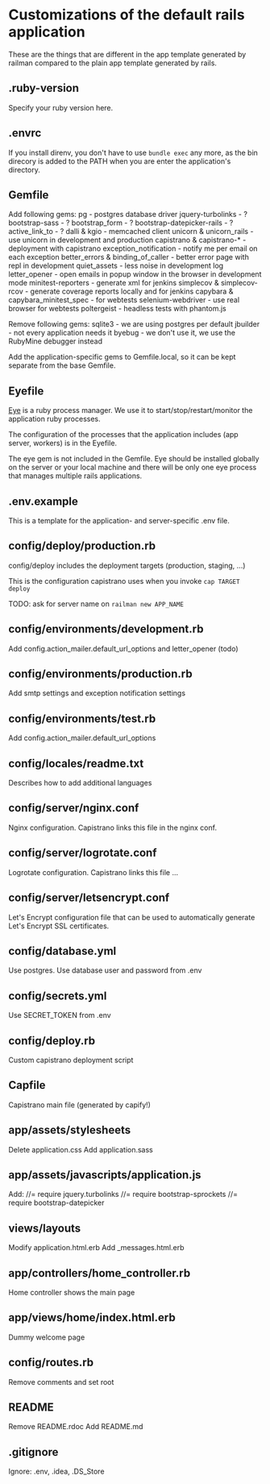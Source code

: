 # Customizations of the default rails application

These are the things that are different in the app template generated by railman compared to the plain app template generated by rails.

## .ruby-version

Specify your ruby version here.

## .envrc

If you install direnv, you don't have to use `bundle exec` any more, as the bin direcory is added to the PATH when you are enter the application's directory.  

## Gemfile

Add following gems: 
pg - postgres database driver
jquery-turbolinks - ?
bootstrap-sass - ?
bootstrap_form - ?
bootstrap-datepicker-rails - ?
active_link_to - ?
dalli & kgio - memcached client
unicorn & unicorn_rails - use unicorn in development and production
capistrano & capistrano-* - deployment with capistrano 
exception_notification - notify me per email on each exception
better_errors & binding_of_caller - better error page with repl in development
quiet_assets - less noise in development log
letter_opener - open emails in popup window in the browser in development mode
minitest-reporters - generate xml for jenkins
simplecov & simplecov-rcov - generate coverage reports locally and for jenkins
capybara & capybara_minitest_spec - for webtests
selenium-webdriver - use real browser for webtests
poltergeist - headless tests with phantom.js

Remove following gems: 
sqlite3 - we are using postgres per default
jbuilder - not every application needs it
byebug - we don't use it, we use the RubyMine debugger instead

Add the application-specific gems to Gemfile.local, so it can be kept separate from the base Gemfile.

## Eyefile

[Eye](https://github.com/kostya/eye) is a ruby process manager. We use it to start/stop/restart/monitor the application ruby processes. 

The configuration of the processes that the application includes (app server, workers) is in the Eyefile. 

The eye gem is not included in the Gemfile. Eye should be installed globally on the server or your local machine and there will be only one eye process that manages multiple rails applications.  

## .env.example

This is a template for the application- and server-specific .env file.  

## config/deploy/production.rb

config/deploy includes the deployment targets (production, staging, ...) 

This is the configuration capistrano uses when you invoke `cap TARGET deploy`

TODO: ask for server name on `railman new APP_NAME`

## config/environments/development.rb

Add config.action_mailer.default_url_options and letter_opener (todo)

## config/environments/production.rb

Add smtp settings and exception notification settings

## config/environments/test.rb

Add config.action_mailer.default_url_options

## config/locales/readme.txt

Describes how to add additional languages

## config/server/nginx.conf

Nginx configuration. Capistrano links this file in the nginx conf.

## config/server/logrotate.conf

Logrotate configuration. Capistrano links this file ...

## config/server/letsencrypt.conf

Let's Encrypt configuration file that can be used to automatically generate Let's Encrypt SSL certificates.

## config/database.yml

Use postgres. 
Use database user and password from .env 
 
## config/secrets.yml
 
Use SECRET_TOKEN from .env

## config/deploy.rb

Custom capistrano deployment script

## Capfile

Capistrano main file (generated by capify!)

## app/assets/stylesheets

Delete application.css
Add application.sass

## app/assets/javascripts/application.js

Add: 
//= require jquery.turbolinks
//= require bootstrap-sprockets
//= require bootstrap-datepicker

## views/layouts

Modify application.html.erb
Add _messages.html.erb

## app/controllers/home_controller.rb

Home controller shows the main page

## app/views/home/index.html.erb

Dummy welcome page

## config/routes.rb

Remove comments and set root

## README

Remove README.rdoc
Add README.md

## .gitignore

Ignore: .env, .idea, .DS_Store

